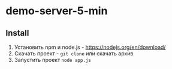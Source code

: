# demo-server-5-min

## Install

1. Установить npm и node.js - https://nodejs.org/en/download/
2. Скачать проект - `git clone` или скачать архив
3. Запустить проект `node app.js`
